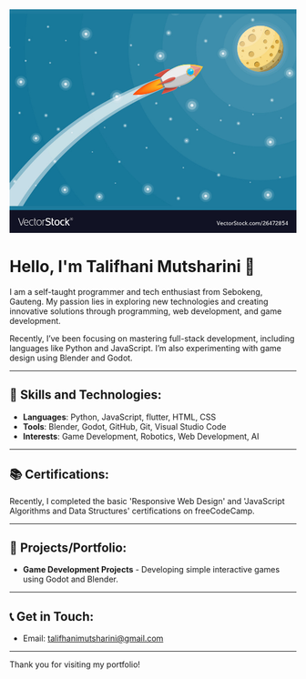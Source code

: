<img alt="Illustrated sun in light mode and a moon with stars in dark mode." src="images/bg-image.png">

# Hello, I'm Talifhani Mutsharini 👋

I am a self-taught programmer and tech enthusiast from Sebokeng, Gauteng. My passion lies in exploring new technologies and creating innovative solutions through programming, web development, and game development.

Recently, I’ve been focusing on mastering full-stack development, including languages like Python and JavaScript. I’m also experimenting with game design using Blender and Godot.

---

## 🚀 Skills and Technologies:

- **Languages**: Python, JavaScript, flutter, HTML, CSS
- **Tools**: Blender, Godot, GitHub, Git, Visual Studio Code
- **Interests**: Game Development, Robotics, Web Development, AI

---

## 📚 Certifications:
  Recently, I completed the basic 'Responsive Web Design' and 'JavaScript Algorithms and Data Structures' certifications on freeCodeCamp.

---

## 📂 Projects/Portfolio:

- **Game Development Projects** - Developing simple interactive games using Godot and Blender.

---

## 📞 Get in Touch:

- Email: talifhanimutsharini@gmail.com

---

Thank you for visiting my portfolio!
